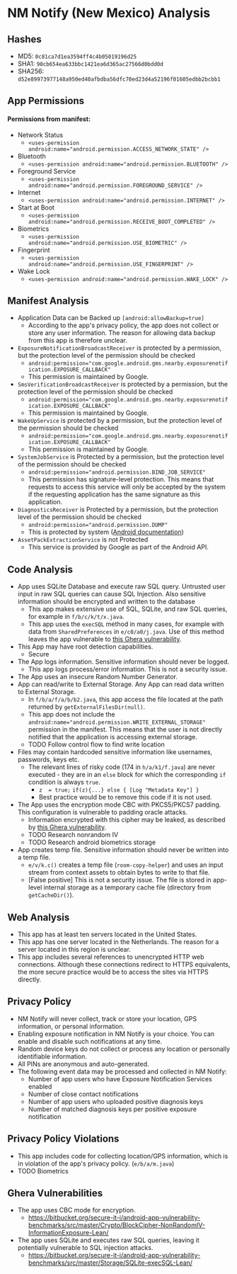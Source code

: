 # NM Notify (New Mexico) Analysis

## Hashes
- MD5: `0c81ca7d1ea3594ff4c4b05019196d25`
- SHA1: `90cb654ea633bbc1421ea6d365ac27566d0bdd0d`
- SHA256: `d52e89973977148a950ed40afbdba56dfc70ed23d4a52196f01605edbb2bcbb1`

## App Permissions
#### Permissions from manifest:
- Network Status
    - `<uses-permission android:name="android.permission.ACCESS_NETWORK_STATE" />`
- Bluetooth
    - `<uses-permission android:name="android.permission.BLUETOOTH" />`
- Foreground Service
    - `<uses-permission android:name="android.permission.FOREGROUND_SERVICE" />`
- Internet
    - `<uses-permission android:name="android.permission.INTERNET" />`
- Start at Boot
    - `<uses-permission android:name="android.permission.RECEIVE_BOOT_COMPLETED" />`
- Biometrics
    - `<uses-permission android:name="android.permission.USE_BIOMETRIC" />`
- Fingerprint
    - `<uses-permission android:name="android.permission.USE_FINGERPRINT" />`
- Wake Lock
    - `<uses-permission android:name="android.permission.WAKE_LOCK" /> `

## Manifest Analysis
- Application Data can be Backed up `[android:allowBackup=true]`
    - According to the app's privacy policy, the app does not collect or store any user information. The reason for allowing data backup from this app is therefore unclear.
- `ExposureNotificationBroadcastReceiver` is protected by a permission, but the protection level of the permission should be checked
    - `android:permission="com.google.android.gms.nearby.exposurenotification.EXPOSURE_CALLBACK"`
    - This permission is maintained by Google.
- `SmsVerificationBroadcastReceiver` is protected by a permission, but the protection level of the permission should be checked
    - `android:permission="com.google.android.gms.nearby.exposurenotification.EXPOSURE_CALLBACK"`
    - This permission is maintained by Google.
- `WakeUpService` is protected by a permission, but the protection level of the permission should be checked
    - `android:permission="com.google.android.gms.nearby.exposurenotification.EXPOSURE_CALLBACK"`
    - This permission is maintained by Google.
- `SystemJobService` is Protected by a permission, but the protection level of the permission should be checked
    - `android:permission="android.permission.BIND_JOB_SERVICE"`
    - This permission has signature-level protection. This means that requests to access this service will only be accepted by the system if the requesting application has the same signature as this application.
- `DiagnosticsReceiver` is Protected by a permission, but the protection level of the permission should be checked
    - `android:permission="android.permission.DUMP"`
    - This is protected by system ([Android documentation](https://developer.android.com/reference/android/Manifest.permission#DUMP))
- `AssetPackExtractionService` is not Protected
    - This service is provided by Google as part of the Android API.

## Code Analysis
- App uses SQLite Database and execute raw SQL query. Untrusted user input in raw SQL queries can cause SQL Injection. Also sensitive information should be encrypted and written to the database
    - This app makes extensive use of SQL, SQLite, and raw SQL queries, for example in `f/b/c/k/t/x.java`.
    - This app uses the `execSQL` method in many cases, for example with data from `SharedPreferences` in `e/c0/a0/j.java`. Use of this method leaves the app vulnerable to [this Ghera vulnerability](https://bitbucket.org/secure-it-i/android-app-vulnerability-benchmarks/src/master/Storage/SQLite-execSQL-Lean/).
- This App may have root detection capabilities.
    - Secure
- The App logs information. Sensitive information should never be logged.
    - This app logs process/error information. This is not a security issue.
- The App uses an insecure Random Number Generator.
- App can read/write to External Storage. Any App can read data written to External Storage.
    - In `f/b/a/f/a/b/b2.java`, this app access the file located at the path returned by `getExternalFilesDir(null)`.
    - This app does not include the `android:name="android.permission.WRITE_EXTERNAL_STORAGE"` permission in the manifest. This means that the user is not directly notified that the application is accessing external storage.
    - TODO Follow control flow to find write location
- Files may contain hardcoded sensitive information like usernames, passwords, keys etc.
    - The relevant lines of risky code (174 in `h/a/k1/f.java`) are never executed - they are in an `else` block for which the corresponding `if` condition is always `true`.
        - ``z  = true;``
    ``if(z){...} else { [Log "Metadata Key"] }``
        - Best practice would be to remove this code if it is not used.
- The App uses the encryption mode CBC with PKCS5/PKCS7 padding. This configuration is vulnerable to padding oracle attacks.
    - Information encrypted with this cipher may be leaked, as described by [this Ghera vulnerability](https://bitbucket.org/secure-it-i/android-app-vulnerability-benchmarks/src/master/Crypto/BlockCipher-NonRandomIV-InformationExposure-Lean/).
    - TODO Research nonrandom IV
    - TODO Research android biometrics storage
- App creates temp file. Sensitive information should never be written into a temp file. 
    - `e/v/k.c()` creates a temp file (`room-copy-helper`) and uses an input stream from context assets to obtain bytes to write to that file.
    - [False positive] This is not a security issue. The file is stored in app-level internal storage as a temporary cache file (directory from `getCacheDir()`).
  
## Web Analysis
- This app has at least ten servers located in the United States.
- This app has one server located in the Netherlands. The reason for a server located in this region is unclear.
- This app includes several references to unencrypted HTTP web connections. Although these connections redirect to HTTPS equivalents, the more secure practice would be to access the sites via HTTPS directly.

## Privacy Policy
- NM Notify will never collect, track or store your location, GPS information, or personal information.
- Enabling exposure notification in NM Notify is your choice. You can enable and disable such notifications at any time.
- Random device keys do not collect or process any location or personally identifiable information.
- All PINs are anonymous and auto-generated.
- The following event data may be processed and collected in NM Notify:
    - Number of app users who have Exposure Notification Services enabled
    - Number of close contact notifications
    - Number of app users who uploaded positive diagnosis keys
    - Number of matched diagnosis keys per positive exposure notification

## Privacy Policy Violations
- This app includes code for collecting location/GPS information, which is in violation of the app's privacy policy. (`e/b/a/m.java`)
- TODO Biometrics

## Ghera Vulnerabilities
- The app uses CBC mode for encryption.
    - https://bitbucket.org/secure-it-i/android-app-vulnerability-benchmarks/src/master/Crypto/BlockCipher-NonRandomIV-InformationExposure-Lean/
- The app uses SQLite and executes raw SQL queries, leaving it potentially vulnerable to SQL injection attacks.
    - https://bitbucket.org/secure-it-i/android-app-vulnerability-benchmarks/src/master/Storage/SQLite-execSQL-Lean/


